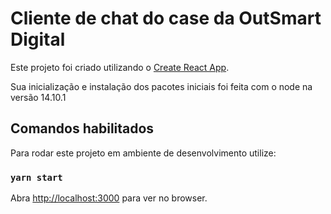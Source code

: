 # Cliente de chat do case da OutSmart Digital

Este projeto foi criado utilizando o [Create React App](https://github.com/facebook/create-react-app).

Sua inicialização e instalação dos pacotes iniciais foi feita com o node na versão 14.10.1

## Comandos habilitados

Para rodar este projeto em ambiente de desenvolvimento utilize:

### `yarn start`

Abra [http://localhost:3000](http://localhost:3000) para ver no browser.